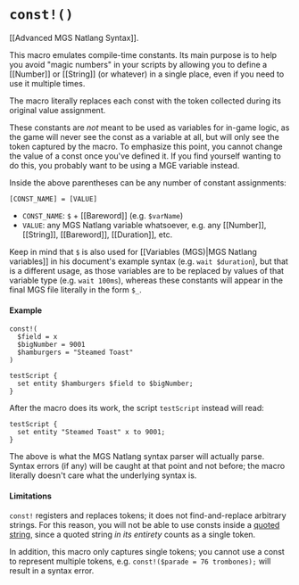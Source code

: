 # `const!()`

[[Advanced MGS Natlang Syntax]].

This macro emulates compile-time constants. Its main purpose is to help you avoid "magic numbers" in your scripts by allowing you to define a [[Number]] or [[String]] (or whatever) in a single place, even if you need to use it multiple times.

The macro literally replaces each const with the token collected during its original value assignment.

These constants are *not* meant to be used as variables for in-game logic, as the game will never see the const as a variable at all, but will only see the token captured by the macro. To emphasize this point, you cannot change the value of a const once you've defined it. If you find yourself wanting to do this, you probably want to be using a MGE variable instead.

Inside the above parentheses can be any number of constant assignments:

```
[CONST_NAME] = [VALUE]
```

- `CONST_NAME`: `$` + [[Bareword]] (e.g. `$varName`)
- `VALUE`: any MGS Natlang variable whatsoever, e.g. any [[Number]], [[String]], [[Bareword]], [[Duration]], etc.

Keep in mind that `$` is also used for [[Variables (MGS)|MGS Natlang variables]] in his document's example syntax (e.g. `wait $duration`), but that is a different usage, as those variables are to be replaced by values of that variable type (e.g. `wait 100ms`), whereas these constants will appear in the final MGS file literally in the form `$_`.

#### Example

```mgs
const!(
  $field = x
  $bigNumber = 9001
  $hamburgers = "Steamed Toast"
)

testScript {
  set entity $hamburgers $field to $bigNumber;
}
```

After the macro does its work, the script `testScript` instead will read:

```mgs
testScript {
  set entity "Steamed Toast" x to 9001;
}
```

The above is what the MGS Natlang syntax parser will actually parse. Syntax errors (if any) will be caught at that point and not before; the macro literally doesn't care what the underlying syntax is.

#### Limitations

`const!` registers and replaces tokens; it does not find-and-replace arbitrary strings. For this reason, you will not be able to use consts inside a [quoted string](#quoted-string), since a quoted string *in its entirety* counts as a single token.

In addition, this macro only captures single tokens; you cannot use a const to represent multiple tokens, e.g. `const!($parade = 76 trombones);` will result in a syntax error.
